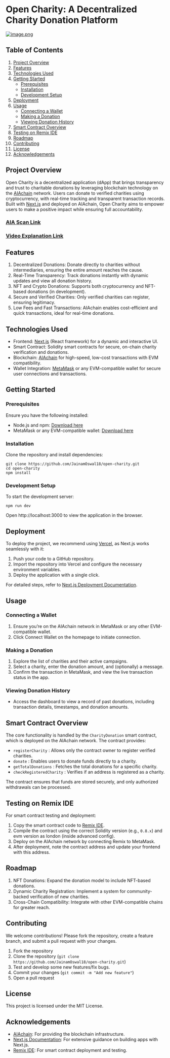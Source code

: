 # Open Charity: A Decentralized Charity Donation Platform

[![image.png](https://i.postimg.cc/Zns5L4xn/image.png)](https://postimg.cc/xNHQfr7V)

## Table of Contents
1. [Project Overview](#project-overview)
2. [Features](#features)
3. [Technologies Used](#technologies-used)
4. [Getting Started](#getting-started)
   - [Prerequisites](#prerequisites)
   - [Installation](#installation)
   - [Development Setup](#development-setup)
5. [Deployment](#deployment)
6. [Usage](#usage)
   - [Connecting a Wallet](#connecting-a-wallet)
   - [Making a Donation](#making-a-donation)
   - [Viewing Donation History](#viewing-donation-history)
7. [Smart Contract Overview](#smart-contract-overview)
8. [Testing on Remix IDE](#testing-on-remix-ide)
9. [Roadmap](#roadmap)
10. [Contributing](#contributing)
11. [License](#license)
12. [Acknowledgements](#acknowledgements)

## Project Overview

Open Charity is a decentralized application (dApp) that brings transparency and trust to charitable donations by leveraging blockchain technology on the [AIAchain](https://aiachain.org/) network. Users can donate to verified charities using cryptocurrency, with real-time tracking and transparent transaction records. Built with [Next.js](https://nextjs.org/) and deployed on AIAchain, Open Charity aims to empower users to make a positive impact while ensuring full accountability.


### [AIA Scan Link](https://testnet.aiascan.com/address/0xE038D2FC1f8A7Fb433C7cCC4325814e05900188E)
### [Video Explanation Link](https://drive.google.com/file/d/1ukrhooNZnstZ_NJ_hvfPFov62tc7zgJV/view?usp=sharing)

## Features
1. Decentralized Donations: Donate directly to charities without intermediaries, ensuring the entire amount reaches the cause.
2. Real-Time Transparency: Track donations instantly with dynamic updates and view all donation history.
3. NFT and Crypto Donations: Supports both cryptocurrency and NFT-based donations (in development).
4. Secure and Verified Charities: Only verified charities can register, ensuring legitimacy.
5. Low Fees and Fast Transactions: AIAchain enables cost-efficient and quick transactions, ideal for real-time donations.


## Technologies Used
- Frontend: [Next.js](https://nextjs.org/) (React framework) for a dynamic and interactive UI.
- Smart Contract: Solidity smart contracts for secure, on-chain charity verification and donations.
- Blockchain: [AIAchain](https://docs.aiachain.org/aia-chain-pos-ai-and-financial-payments/introduction-to-aia-chain) for high-speed, low-cost transactions with EVM compatibility.
- Wallet Integration: [MetaMask](https://metamask.io/) or any EVM-compatible wallet for secure user connections and transactions.


## Getting Started
### Prerequisites
Ensure you have the following installed:

- Node.js and npm: [Download here](https://nodejs.org/en/download/prebuilt-installer/)
- MetaMask or any EVM-compatible wallet: [Download here](https://chromewebstore.google.com/detail/metamask/nkbihfbeogaeaoehlefnkodbefgpgknn?hl=en-US&utm_source=ext_sidebar)

### Installation
Clone the repository and install dependencies:

```
git clone https://github.com/JainamOswal18/open-charity.git
cd open-charity
npm install
```

### Development Setup
To start the development server:

```
npm run dev
```

Open http://localhost:3000 to view the application in the browser.



## Deployment
To deploy the project, we recommend using [Vercel](https://vercel.com/), as Next.js works seamlessly with it:
1. Push your code to a GitHub repository.
2. Import the repository into Vercel and configure the necessary environment variables.
3. Deploy the application with a single click.

For detailed steps, refer to [Next.js Deployment Documentation](https://nextjs.org/docs/app/building-your-application/deploying).



## Usage
### Connecting a Wallet
1. Ensure you’re on the AIAchain network in MetaMask or any other EVM-compatible wallet.
2. Click Connect Wallet on the homepage to initiate connection.

### Making a Donation
1. Explore the list of charities and their active campaigns.
2. Select a charity, enter the donation amount, and (optionally) a message.
3. Confirm the transaction in MetaMask, and view the live transaction status in the app.

### Viewing Donation History
- Access the dashboard to view a record of past donations, including transaction details, timestamps, and donation amounts.



## Smart Contract Overview
The core functionality is handled by the `CharityDonation` smart contract, which is deployed on the AIAchain network. The contract provides:

- `registerCharity` : Allows only the contract owner to register verified charities.
- `donate` : Enables users to donate funds directly to a charity.
- `getTotalDonations` : Fetches the total donations for a specific charity.
- `checkRegisteredCharity` : Verifies if an address is registered as a charity.
    
The contract ensures that funds are stored securely, and only authorized withdrawals can be processed.



## Testing on Remix IDE
For smart contract testing and deployment:

1. Copy the smart contract code to [Remix IDE](https://remix.ethereum.org/).
2. Compile the contract using the correct Solidity version (e.g., `0.8.x`) and evm version as london (inside advanced config).
3. Deploy on the AIAchain network by connecting Remix to MetaMask.
4. After deployment, note the contract address and update your frontend with this address.



## Roadmap
1. NFT Donations: Expand the donation model to include NFT-based donations.
2. Dynamic Charity Registration: Implement a system for community-backed verification of new charities.
3. Cross-Chain Compatibility: Integrate with other EVM-compatible chains for greater reach.



## Contributing
We welcome contributions! Please fork the repository, create a feature branch, and submit a pull request with your changes.

1. Fork the repository
2. Clone the repository (`git clone https://github.com/JainamOswal18/open-charity.git`)
3. Test and develop some new features/fix bugs.
3. Commit your changes (`git commit -m "Add new feature"`)
4. Open a pull request


## License
This project is licensed under the MIT License.


## Acknowledgements
- [AIAchain](https://docs.aiachain.org/aia-chain-pos-ai-and-financial-payments/introduction-to-aia-chain): For providing the blockchain infrastructure.
- [Next.js Documentation](https://nextjs.org/docs): For extensive guidance on building apps with Next.js.
- [Remix IDE](https://remix.ethereum.org/): For smart contract deployment and testing.






<!-- This is a [Next.js](https://nextjs.org) project bootstrapped with [`create-next-app`](https://nextjs.org/docs/app/api-reference/cli/create-next-app).

## Getting Started

First, run the development server:

```bash
npm run dev
# or
yarn dev
# or
pnpm dev
# or
bun dev
```

Open [http://localhost:3000](http://localhost:3000) with your browser to see the result.

You can start editing the page by modifying `app/page.tsx`. The page auto-updates as you edit the file.

This project uses [`next/font`](https://nextjs.org/docs/app/building-your-application/optimizing/fonts) to automatically optimize and load [Geist](https://vercel.com/font), a new font family for Vercel.

## Learn More

To learn more about Next.js, take a look at the following resources:

- [Next.js Documentation](https://nextjs.org/docs) - learn about Next.js features and API.
- [Learn Next.js](https://nextjs.org/learn) - an interactive Next.js tutorial.

You can check out [the Next.js GitHub repository](https://github.com/vercel/next.js) - your feedback and contributions are welcome!

## Deploy on Vercel

The easiest way to deploy your Next.js app is to use the [Vercel Platform](https://vercel.com/new?utm_medium=default-template&filter=next.js&utm_source=create-next-app&utm_campaign=create-next-app-readme) from the creators of Next.js.

Check out our [Next.js deployment documentation](https://nextjs.org/docs/app/building-your-application/deploying) for more details. -->
